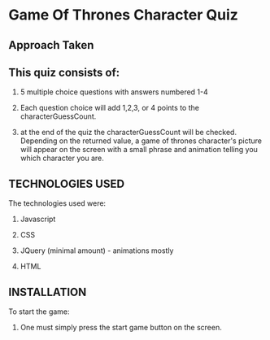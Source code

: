 # Game Of Thrones Character Quiz

## Approach Taken



## This quiz consists of:

  1. 5 multiple choice questions with answers numbered 1-4

  2. Each question choice will add 1,2,3, or 4 points to the characterGuessCount.

  3. at the end of the quiz the characterGuessCount will be checked. Depending on
    the returned value, a game of thrones character's picture
     will appear on the screen with a small phrase and animation telling you which
     character you are.

## TECHNOLOGIES USED



The technologies used were:

  1. Javascript

  2. CSS

  3. JQuery (minimal amount)
    - animations mostly

  4. HTML

## INSTALLATION



  To start the game:

  1. One must simply press the start game button on the screen.
